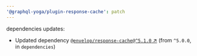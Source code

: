 ```yaml
---
'@graphql-yoga/plugin-response-cache': patch
---
```

dependencies updates:
  - Updated dependency [`@envelop/response-cache@^5.1.0` ↗︎](https://www.npmjs.com/package/@envelop/response-cache/v/5.1.0) (from `^5.0.0`, in `dependencies`)
